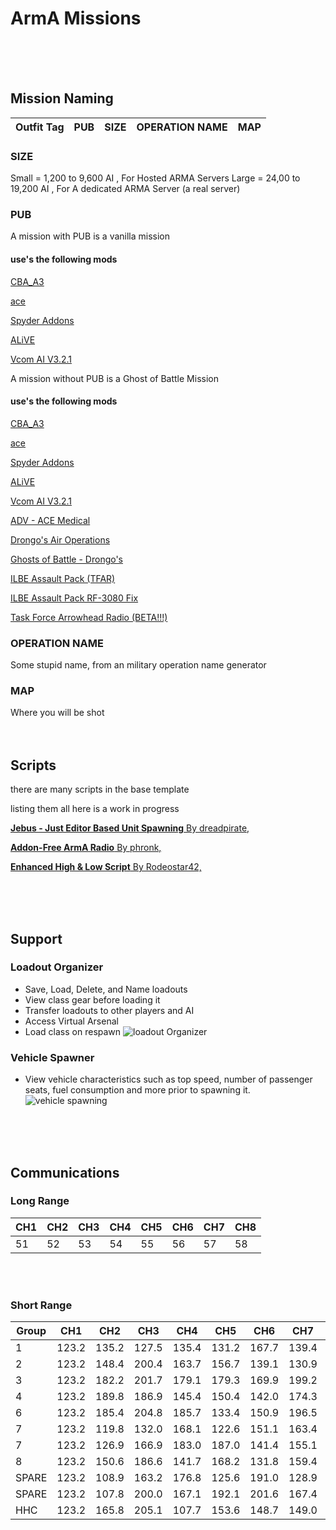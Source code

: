 # ArmA Missions
<br><br><br>
## Mission Naming
|Outfit Tag|PUB|SIZE|OPERATION NAME|MAP|
| --- | --- | --- | --- | --- |

### SIZE
Small = 1,200 to 9,600 AI , For Hosted ARMA Servers
Large = 24,00 to 19,200 AI , For A dedicated ARMA Server (a real server)

### PUB
A mission with PUB is a vanilla mission
#### use's the following mods

[CBA_A3](http://steamcommunity.com/sharedfiles/filedetails/?id=450814997)

[ace](http://steamcommunity.com/sharedfiles/filedetails/?id=463939057)

[Spyder Addons](http://steamcommunity.com/sharedfiles/filedetails/?id=579263829)

[ALiVE](http://steamcommunity.com/sharedfiles/filedetails/?id=620260972)

[Vcom AI V3.2.1](http://steamcommunity.com/sharedfiles/filedetails/?id=1645358402)

A mission without PUB is a Ghost of Battle Mission
#### use's the following mods
[CBA_A3](http://steamcommunity.com/sharedfiles/filedetails/?id=450814997)

[ace](http://steamcommunity.com/sharedfiles/filedetails/?id=463939057)

[Spyder Addons](http://steamcommunity.com/sharedfiles/filedetails/?id=579263829)

[ALiVE](http://steamcommunity.com/sharedfiles/filedetails/?id=620260972)

[Vcom AI V3.2.1](http://steamcommunity.com/sharedfiles/filedetails/?id=1645358402)

[ADV - ACE Medical](http://steamcommunity.com/sharedfiles/filedetails/?id=1353873848)

[Drongo's Air Operations](http://steamcommunity.com/sharedfiles/filedetails/?id=1533097069)

[Ghosts of Battle - Drongo's](http://steamcommunity.com/sharedfiles/filedetails/?id=1480969784)

[ILBE Assault Pack (TFAR)](http://steamcommunity.com/sharedfiles/filedetails/?id=873999690)

[ILBE Assault Pack RF-3080 Fix](http://steamcommunity.com/sharedfiles/filedetails/?id=1214067354)

[Task Force Arrowhead Radio (BETA!!!)](http://steamcommunity.com/sharedfiles/filedetails/?id=894678801)


### OPERATION NAME
Some stupid name, from an military operation name generator

### MAP
Where you will be shot
<br><br><br>
## Scripts
there are many scripts in the base template

listing them all here is a work in progress

[**Jebus - Just Editor Based Unit Spawning** By dreadpirate,](https://forums.bohemia.net/forums/topic/174661-jebus-just-editor-based-unit-spawning/)

[**Addon-Free ArmA Radio** By phronk,](https://forums.bohemia.net/forums/topic/200791-release-addon-free-arma-radio/)

[**Enhanced High & Low Script** By Rodeostar42,](https://forums.bohemia.net/forums/topic/189776-enhanced-high-low-script/)

<br><br><br>
## Support

### Loadout Organizer
- Save, Load, Delete, and Name loadouts
- View class gear before loading it
- Transfer loadouts to other players and AI
- Access Virtual Arsenal
- Load class on respawn
![loadout Organizer](https://community.bistudio.com/wiki/File:B_Slingload_01_Cargo_F.jpg)

### Vehicle Spawner
- View vehicle characteristics such as top speed, number of passenger seats, fuel consumption and more prior to spawning it.
![vehicle spawning](https://community.bistudio.com/wikidata/images/thumb/9/9a/B_Slingload_01_Repair_F.jpg/150px-B_Slingload_01_Repair_F.jpg)


<br><br><br>
## Communications
### Long Range
| CH1 | CH2 | CH3 | CH4 | CH5 | CH6 | CH7 | CH8 |
| --- | --- | --- | --- | --- | --- | --- | --- |
|51|52|53|54|55|56|57|58|59|

<br><br>
### Short Range
|Group | CH1 | CH2 | CH3 | CH4 | CH5 | CH6 | CH7 | CH8 |
| --- | --- | --- | --- | --- | --- | --- | --- | --- |
|1 |123.2|135.2|127.5|135.4|131.2|167.7|139.4|58|
|2 |123.2|148.4|200.4|163.7|156.7|139.1|130.9|58|
|3 |123.2|182.2|201.7|179.1|179.3|169.9|199.2|58|
|4 |123.2|189.8|186.9|145.4|150.4|142.0|174.3|58|
|6 |123.2|185.4|204.8|185.7|133.4|150.9|196.5|58|
|7 |123.2|119.8|132.0|168.1|122.6|151.1|163.4|58|
|7 |123.2|126.9|166.9|183.0|187.0|141.4|155.1|58|
|8 |123.2|150.6|186.6|141.7|168.2|131.8|159.4|58|
|SPARE |123.2|108.9|163.2|176.8|125.6|191.0|128.9|58|
|SPARE |123.2|107.8|200.0|167.1|192.1|201.6|167.4|58|
|HHC |123.2|165.8|205.1|107.7|153.6|148.7|149.0|58|
